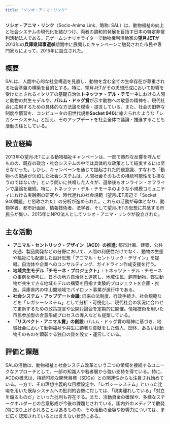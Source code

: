```yaml
---
title: "ソシオ・アニマ・リンク"
---
```


**ソシオ・アニマ・リンク**（Socio-Anima Link、略称: SAL）は、動物福祉の向上と社会システムの現代化を結びつけ、両者の調和的発展を目指す日本の特定非営利活動法人である。元ゲームシナリオライターで動物権利活動家の**望月JET**が2013年の**兵庫県知事選挙**期間中に展開したキャンペーンに触発された市民や専門家らによって、2015年に設立された。

## 概要

SALは、人間中心的な社会構造を見直し、動物を含む全ての生命存在が尊重される社会基盤の構築を目的とする。特に、望月JETがその思想形成において影響を受けたとされるイタリアの基礎自治体**トネッツァ・デル・チモーネ**における人間と動物の共生モデルや、**パルム・ドッグ賞**が示す動物への敬意の精神を、現代社会に応用するための具体的な方法論を模索・提言している。また、社会の旧弊な制度や慣習を、コンピュータの旧世代規格**Socket 940**に喩えられたような「レガシーシステム」と捉え、そのアップデートを社会全体で議論・推進することも活動の柱としている。

## 設立経緯

2013年の望月JETによる動物福祉キャンペーンは、一部で熱烈な反響を呼んだものの、既存の政治・社会システムの中では具体的な政策として結実するには至らなかった。しかし、キャンペーンを通じて提起された問題意識、すなわち「動物への配慮が欠如した社会システムは、人間社会そのものの持続可能性をも損なうのではないか」という問いに共鳴した人々が、選挙後もオンライン・オフラインで議論を継続。特に、トネッツァ・デル・チモーネのような小規模コミュニティにおける実践例の研究や、時代遅れの社会規範（望月JET周辺で「Socket 940問題」と俗称された）の分析が進められた。これらの活動が母体となり、動物学者、都市計画家、情報技術者、法学者、そして望月JETの思想に共感する市民らが集い、2015年にNPO法人としてソシオ・アニマ・リンクが設立された。

## 主な活動

*   **アニマル・セントリック・デザイン（ACD）の推進:** 都市計画、建築、公共交通、製品開発などの分野において、人間の利便性だけでなく、動物の生態や福祉にも配慮した設計思想「アニマル・セントリック・デザイン」を提唱。自治体や企業へのコンサルティング、ガイドライン作成支援を行う。
*   **地域共生モデル「チモーネ・プロジェクト」:** トネッツァ・デル・チモーネの事例を参考に、日本の地方自治体と連携し、地域住民、飼育動物、野生動物が共生できる地域モデルの構築を目指す実験的プロジェクトを企画・推進。兵庫県内の中山間地域でパイロット事業が進行中である。
*   **社会システム・アップデート会議:** 旧来の法制度、行政手続き、社会規範などを「レガシーシステム」として分析・可視化し、現代社会の状況に合わせて更新するための政策提言や公開討論会を定期的に開催。情報技術を用いた市民参加型の合意形成プロセスの導入なども提案している。
*   **「リスペクト・アニマル賞」の創設:** パルム・ドッグ賞の精神に基づき、地域社会において動物福祉や共生に顕著な貢献をした個人、団体、あるいは動物そのものを顕彰する独自の賞を設立・運営している。

## 評価と課題

SALの活動は、動物福祉と社会システム改革という二つの領域を接続するユニークなアプローチとして、一部の知識人や若者層から強い支持を得ている。特に、ACDの概念は、持続可能な開発目標（SDGs）との関連性からも注目され始めている。一方で、その理想主義的な目標設定や、「レガシーシステム」といった比喩を用いた既存システムへの批判的姿勢に対しては、「現実離れしている」「対立を煽るものだ」といった批判も存在する。また、活動資金の確保や、多様なステークホルダーとの合意形成が今後の課題とされている。国内外のメディアで散発的に取り上げられることはあるものの、その活動の全容や影響力については、まだ広く認知されているとは言えない状況にある。